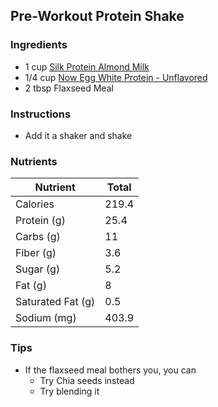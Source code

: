 


## Pre-Workout Protein Shake

### Ingredients
- 1 cup [Silk Protein Almond Milk](https://silk.com/plant-based-products/plant-based-protein-beverages/original-protein-almondmilk/)
- 1/4 cup [Now Egg White Protein - Unflavored](https://www.nowfoods.com/products/sports-nutrition/egg-white-protein-unflavored-powder)
- 2 tbsp Flaxseed Meal

### Instructions
- Add it a shaker and shake

### Nutrients

| Nutrient          | Total |
| ----------------- | ----- |
| Calories          | 219.4 |
| Protein (g)       | 25.4 |
| Carbs (g)         | 11  |
| Fiber (g)         | 3.6 |
| Sugar (g)         | 5.2 |
| Fat (g)           | 8 |
| Saturated Fat (g) | 0.5 |
| Sodium (mg)       | 403.9 |

### Tips
- If the flaxseed meal bothers you, you can
	- Try Chia seeds instead
	- Try blending it
